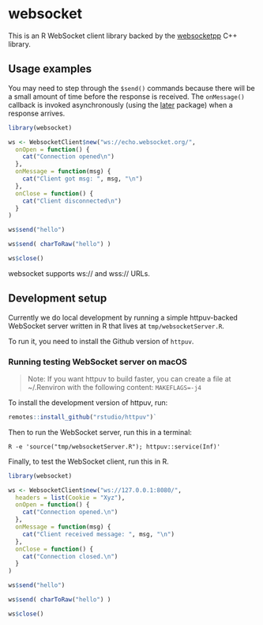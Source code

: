 websocket
=========

This is an R WebSocket client library backed by the [websocketpp](https://github.com/zaphoyd/websocketpp) C++ library.

## Usage examples

You may need to step through the `$send()` commands because there will be a small amount of time before the response is received. The `onMessage()` callback is invoked asynchronously (using the [later](https://github.com/r-lib/later) package) when a response arrives.
 
```R
library(websocket)

ws <- WebsocketClient$new("ws://echo.websocket.org/",
  onOpen = function() {
    cat("Connection opened\n")
  },
  onMessage = function(msg) {
    cat("Client got msg: ", msg, "\n")
  },
  onClose = function() {
    cat("Client disconnected\n")
  }
)

ws$send("hello")

ws$send( charToRaw("hello") )

ws$close()
```

websocket supports ws:// and wss:// URLs.

## Development setup

Currently we do local development by running a simple httpuv-backed WebSocket server written in R that lives at `tmp/websocketServer.R`.

To run it, you need to install the Github version of `httpuv`.

### Running testing WebSocket server on macOS

> Note: If you want httpuv to build faster, you can create a file at ~/.Renviron with the following content: `MAKEFLAGS=-j4`

To install the development version of httpuv, run:

```R
remotes::install_github("rstudio/httpuv")`
```

Then to run the WebSocket server, run this in a terminal:

```
R -e 'source("tmp/websocketServer.R"); httpuv::service(Inf)'
```

Finally, to test the WebSocket client, run this in R.

```R
library(websocket)

ws <- WebsocketClient$new("ws://127.0.0.1:8080/",
  headers = list(Cookie = "Xyz"),
  onOpen = function() {
    cat("Connection opened.\n")
  },
  onMessage = function(msg) {
    cat("Client received message: ", msg, "\n")
  },
  onClose = function() {
    cat("Connection closed.\n")
  }
)

ws$send("hello")

ws$send( charToRaw("hello") )

ws$close()
```

